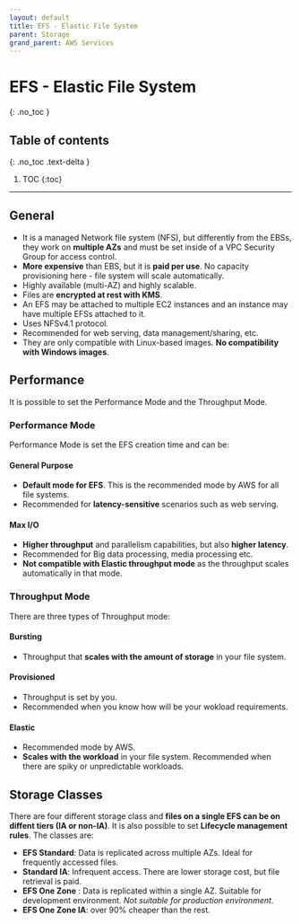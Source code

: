 ```yaml
---
layout: default
title: EFS - Elastic File System
parent: Storage
grand_parent: AWS Services
---
```


# EFS - Elastic File System
{: .no_toc }

## Table of contents
{: .no_toc .text-delta }

1. TOC
{:toc}

---

## General

- It is a managed Network file system (NFS), but differently from the EBSs, they work on **multiple AZs** and must be set inside of a VPC Security Group for access control.
- **More expensive** than EBS, but it is **paid per use**. No capacity provisioning here - file system will scale automatically.
- Highly available (multi-AZ) and highly scalable.
- Files are **encrypted at rest with KMS**.
- An EFS may be attached to multiple EC2 instances and an instance may have multiple EFSs attached to it.
- Uses NFSv4.1 protocol.
- Recommended for web serving, data management/sharing, etc.
- They are only compatible with Linux-based images. **No compatibility with Windows images**.

## Performance

It is possible to set the Performance Mode and the Throughput Mode.

### Performance Mode

Performance Mode is set the EFS creation time and can be:

#### General Purpose

- **Default mode for EFS**. This is the recommended mode by AWS for all file systems.
- Recommended for **latency-sensitive** scenarios such as web serving.

#### Max I/O

- **Higher throughput** and parallelism capabilities, but also **higher latency**.
- Recommended for Big data processing, media processing etc.
- **Not compatible with Elastic throughput mode** as the throughput scales automatically in that mode.

### Throughput Mode

There are three types of Throughput mode:

#### Bursting

- Throughput that **scales with the amount of storage** in your file system.

#### Provisioned

- Throughput is set by you.
- Recommended when you know how will be your wokload requirements.

#### Elastic

- Recommended mode by AWS.
- **Scales with the workload** in your file system. Recommended when there are spiky or unpredictable workloads.

## Storage Classes

There are four different storage class and **files on a single EFS can be on diffent tiers (IA or non-IA)**. It is also possible to set **Lifecycle management rules**. The classes are:

 - **EFS Standard**: Data is replicated across multiple AZs. Ideal for frequently accessed files.
 - **Standard IA**: Infrequent access. There are lower storage cost, but file retrieval is paid.
 - **EFS One Zone** : Data is replicated within a single AZ. Suitable for development environment. *Not suitable for production environment*.
 - **EFS One Zone IA**: over 90% cheaper than the rest.